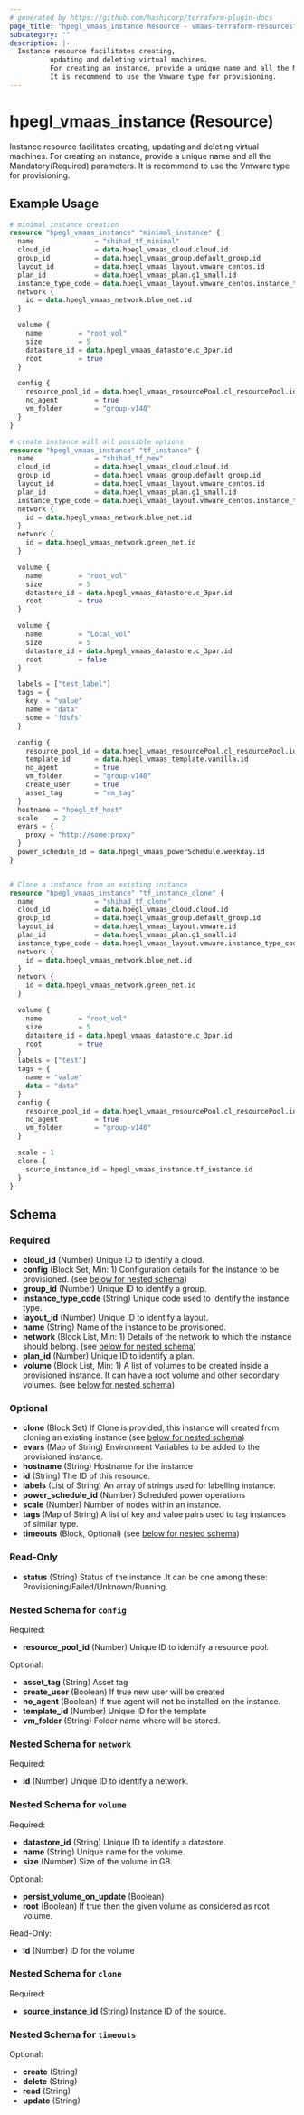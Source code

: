 ```yaml
---
# generated by https://github.com/hashicorp/terraform-plugin-docs
page_title: "hpegl_vmaas_instance Resource - vmaas-terraform-resources"
subcategory: ""
description: |-
  Instance resource facilitates creating,
          updating and deleting virtual machines.
          For creating an instance, provide a unique name and all the Mandatory(Required) parameters.
          It is recommend to use the Vmware type for provisioning.
---
```


# hpegl_vmaas_instance (Resource)

Instance resource facilitates creating,
		updating and deleting virtual machines.
		For creating an instance, provide a unique name and all the Mandatory(Required) parameters.
		It is recommend to use the Vmware type for provisioning.

## Example Usage

```terraform
# minimal instance creation
resource "hpegl_vmaas_instance" "minimal_instance" {
  name               = "shihad_tf_minimal"
  cloud_id           = data.hpegl_vmaas_cloud.cloud.id
  group_id           = data.hpegl_vmaas_group.default_group.id
  layout_id          = data.hpegl_vmaas_layout.vmware_centos.id
  plan_id            = data.hpegl_vmaas_plan.g1_small.id
  instance_type_code = data.hpegl_vmaas_layout.vmware_centos.instance_type_code
  network {
    id = data.hpegl_vmaas_network.blue_net.id
  }

  volume {
    name         = "root_vol"
    size         = 5
    datastore_id = data.hpegl_vmaas_datastore.c_3par.id
    root         = true
  }

  config {
    resource_pool_id = data.hpegl_vmaas_resourcePool.cl_resourcePool.id
    no_agent         = true
    vm_folder        = "group-v140"
  }
}

# create instance will all possible options
resource "hpegl_vmaas_instance" "tf_instance" {
  name               = "shihad_tf_new"
  cloud_id           = data.hpegl_vmaas_cloud.cloud.id
  group_id           = data.hpegl_vmaas_group.default_group.id
  layout_id          = data.hpegl_vmaas_layout.vmware_centos.id
  plan_id            = data.hpegl_vmaas_plan.g1_small.id
  instance_type_code = data.hpegl_vmaas_layout.vmware_centos.instance_type_code
  network {
    id = data.hpegl_vmaas_network.blue_net.id
  }
  network {
    id = data.hpegl_vmaas_network.green_net.id
  }

  volume {
    name         = "root_vol"
    size         = 5
    datastore_id = data.hpegl_vmaas_datastore.c_3par.id
    root         = true
  }

  volume {
    name         = "Local_vol"
    size         = 5
    datastore_id = data.hpegl_vmaas_datastore.c_3par.id
    root         = false
  }

  labels = ["test_label"]
  tags = {
    key  = "value"
    name = "data"
    some = "fdsfs"
  }

  config {
    resource_pool_id = data.hpegl_vmaas_resourcePool.cl_resourcePool.id
    template_id      = data.hpegl_vmaas_template.vanilla.id
    no_agent         = true
    vm_folder        = "group-v140"
    create_user      = true
    asset_tag        = "vm_tag"
  }
  hostname = "hpegl_tf_host"
  scale    = 2
  evars = {
    proxy = "http://some:proxy"
  }
  power_schedule_id = data.hpegl_vmaas_powerSchedule.weekday.id
}


# Clone a instance from an existing instance
resource "hpegl_vmaas_instance" "tf_instance_clone" {
  name               = "shihad_tf_clone"
  cloud_id           = data.hpegl_vmaas_cloud.cloud.id
  group_id           = data.hpegl_vmaas_group.default_group.id
  layout_id          = data.hpegl_vmaas_layout.vmware.id
  plan_id            = data.hpegl_vmaas_plan.g1_small.id
  instance_type_code = data.hpegl_vmaas_layout.vmware.instance_type_code
  network {
    id = data.hpegl_vmaas_network.blue_net.id
  }
  network {
    id = data.hpegl_vmaas_network.green_net.id
  }

  volume {
    name         = "root_vol"
    size         = 5
    datastore_id = data.hpegl_vmaas_datastore.c_3par.id
    root         = true
  }
  labels = ["test"]
  tags = {
    name = "value"
    data = "data"
  }
  config {
    resource_pool_id = data.hpegl_vmaas_resourcePool.cl_resourcePool.id
    no_agent         = true
    vm_folder        = "group-v140"
  }

  scale = 1
  clone {
    source_instance_id = hpegl_vmaas_instance.tf_instance.id
  }
}
```

<!-- schema generated by tfplugindocs -->
## Schema

### Required

- **cloud_id** (Number) Unique ID to identify a cloud.
- **config** (Block Set, Min: 1) Configuration details for the instance to be provisioned. (see [below for nested schema](#nestedblock--config))
- **group_id** (Number) Unique ID to identify a group.
- **instance_type_code** (String) Unique code used to identify the instance type.
- **layout_id** (Number) Unique ID to identify a layout.
- **name** (String) Name of the instance to be provisioned.
- **network** (Block List, Min: 1) Details of the network to which the instance should belong. (see [below for nested schema](#nestedblock--network))
- **plan_id** (Number) Unique ID to identify a plan.
- **volume** (Block List, Min: 1) A list of volumes to be created inside a provisioned instance.
				It can have a root volume and other secondary volumes. (see [below for nested schema](#nestedblock--volume))

### Optional

- **clone** (Block Set) If Clone is provided, this instance will created from cloning an existing instance (see [below for nested schema](#nestedblock--clone))
- **evars** (Map of String) Environment Variables to be added to the provisioned instance.
- **hostname** (String) Hostname for the instance
- **id** (String) The ID of this resource.
- **labels** (List of String) An array of strings used for labelling instance.
- **power_schedule_id** (Number) Scheduled power operations
- **scale** (Number) Number of nodes within an instance.
- **tags** (Map of String) A list of key and value pairs used to tag instances of similar type.
- **timeouts** (Block, Optional) (see [below for nested schema](#nestedblock--timeouts))

### Read-Only

- **status** (String) Status of the instance .It can be one among these:
				 Provisioning/Failed/Unknown/Running.

<a id="nestedblock--config"></a>
### Nested Schema for `config`

Required:

- **resource_pool_id** (Number) Unique ID to identify a resource pool.

Optional:

- **asset_tag** (String) Asset tag
- **create_user** (Boolean) If true new user will be created
- **no_agent** (Boolean) If true agent will not be installed on the instance.
- **template_id** (Number) Unique ID for the template
- **vm_folder** (String) Folder name where will be stored.


<a id="nestedblock--network"></a>
### Nested Schema for `network`

Required:

- **id** (Number) Unique ID to identify a network.


<a id="nestedblock--volume"></a>
### Nested Schema for `volume`

Required:

- **datastore_id** (String) Unique ID to identify a datastore.
- **name** (String) Unique name for the volume.
- **size** (Number) Size of the volume in GB.

Optional:

- **persist_volume_on_update** (Boolean)
- **root** (Boolean) If true then the given volume as considered as root volume.

Read-Only:

- **id** (Number) ID for the volume


<a id="nestedblock--clone"></a>
### Nested Schema for `clone`

Required:

- **source_instance_id** (String) Instance ID of the source.


<a id="nestedblock--timeouts"></a>
### Nested Schema for `timeouts`

Optional:

- **create** (String)
- **delete** (String)
- **read** (String)
- **update** (String)


